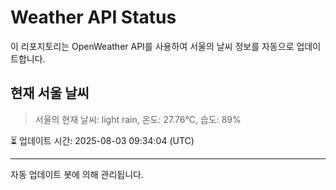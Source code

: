 
# Weather API Status

이 리포지토리는 OpenWeather API를 사용하여 서울의 날씨 정보를 자동으로 업데이트합니다.

## 현재 서울 날씨
> 서울의 현재 날씨: light rain, 온도: 27.76°C, 습도: 89%

⏳ 업데이트 시간: 2025-08-03 09:34:04 (UTC)

---
자동 업데이트 봇에 의해 관리됩니다.
